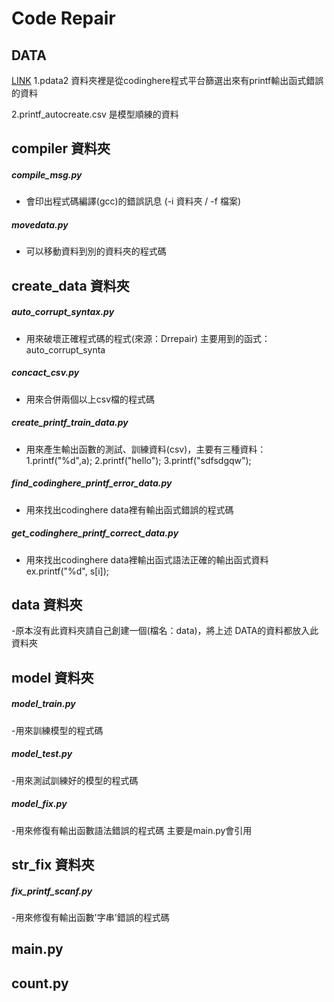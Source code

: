 # Code Repair

## DATA
[LINK](https://drive.google.com/drive/folders/1NfAx5mKUyAcAq9oc7q_1CW1UYczY8UuK?usp=sharing)
1.pdata2 資料夾裡是從codinghere程式平台篩選出來有printf輸出函式錯誤的資料

2.printf_autocreate.csv 是模型順練的資料


## compiler 資料夾
##### compile_msg.py 
- 會印出程式碼編譯(gcc)的錯誤訊息 (-i 資料夾 / -f 檔案)

##### movedata.py 
- 可以移動資料到別的資料夾的程式碼

## create_data 資料夾
##### auto_corrupt_syntax.py
 - 用來破壞正確程式碼的程式(來源：Drrepair) 主要用到的函式：auto_corrupt_synta

##### concact_csv.py 
- 用來合併兩個以上csv檔的程式碼

##### create_printf_train_data.py 
- 用來產生輸出函數的測試、訓練資料(csv)，主要有三種資料：
1.printf("%d",a);
2.printf("hello");
3.printf("sdfsdgqw");
 
 ##### find_codinghere_printf_error_data.py
 - 用來找出codinghere data裡有輸出函式錯誤的程式碼


 ##### get_codinghere_printf_correct_data.py
 - 用來找出codinghere data裡輸出函式語法正確的輸出函式資料
 ex.printf("%d", s[i]);

## data 資料夾
-原本沒有此資料夾請自己創建一個(檔名：data)，將上述 DATA的資料都放入此資料夾

## model 資料夾 
##### model_train.py
-用來訓練模型的程式碼

##### model_test.py
-用來測試訓練好的模型的程式碼

##### model_fix.py
-用來修復有輸出函數語法錯誤的程式碼
主要是main.py會引用

## str_fix 資料夾
##### fix_printf_scanf.py
-用來修復有輸出函數'字串'錯誤的程式碼


## main.py

## count.py 